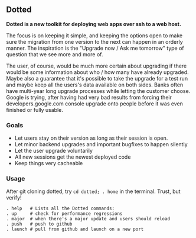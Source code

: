 ## Dotted

__Dotted is a new toolkit for deploying web apps over ssh to a web host.__

The focus is on keeping it simple, and keeping the options open to make sure
the migration from one version to the next can happen in an orderly manner.
The inspiration is the "Upgrade now / Ask me tomorrow" type of question that
we see more and more of.

The user, of course, would be much more certain about upgrading if there would
be some information about who / how many have already upgraded. Maybe also a
guarantee that it's possible to take the upgrade for a test run and maybe keep
all the users's data available on both sides. Banks often have multi-year long
upgrade processes while letting the customer choose. Google is trying, after
having had very bad results from forcing their developers.google.com console
upgrade onto people before it was even finished or fully usable.

### Goals

 - Let users stay on their version as long as their session is open.
 - Let minor backend upgrades and important bugfixes to happen silently
 - Let the user upgrade voluntarily
 - All new sessions get the newest deployed code
 - Keep things very cacheable

### Usage

After git cloning dotted, try `cd dotted; . home` in the terminal. Trust, but verify!

````
. help   # Lists all the Dotted commands:
. up     # check for performance regressions
. major  # when there's a major update and users should reload
. push   # push to github
. launch # pull from github and launch on a new port
````
